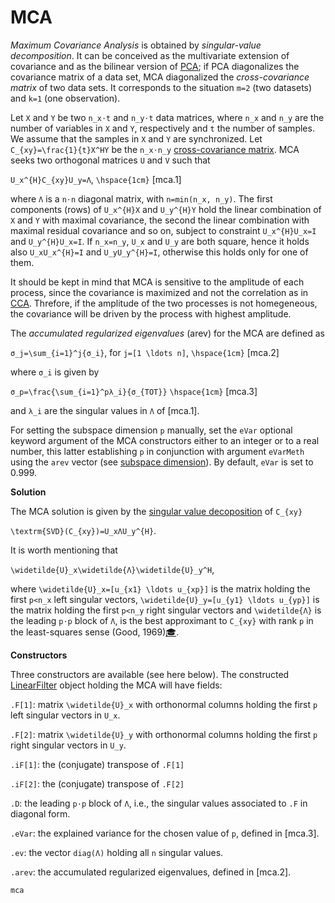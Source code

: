 # MCA

*Maximum Covariance Analysis* is obtained by
*singular-value decomposition*. It can be conceived as the multivariate extension of covariance and as the bilinear version of
[PCA](@ref); if PCA diagonalizes the covariance matrix of
a data set, MCA diagonalized the *cross-covariance matrix* of
two data sets. It corresponds to the situation ``m=2`` (two datasets) and ``k=1`` (one observation).

Let ``X`` and ``Y`` be two ``n_x⋅t`` and ``n_y⋅t`` data matrices, where ``n_x`` and ``n_y`` are the number of variables in ``X`` and ``Y``, respectively and ``t`` the number of samples. We assume
that the samples in ``X`` and ``Y`` are synchronized. Let ``C_{xy}=\frac{1}{t}X^HY`` be the ``n_x⋅n_y`` [cross-covariance matrix](https://en.wikipedia.org/wiki/Cross-covariance). MCA seeks two orthogonal matrices ``U`` and ``V``
such that

``U_x^{H}C_{xy}U_y=Λ``, ``\hspace{1cm}`` [mca.1]

where ``Λ`` is a ``n⋅n`` diagonal matrix, with ``n=min(n_x, n_y)``.
The first components (rows) of ``U_x^{H}X`` and ``U_y^{H}Y``
hold the linear combination of ``X`` and ``Y`` with maximal
covariance, the second the linear combination with maximal residual covariance and so on,
subject to constraint ``U_x^{H}U_x=I`` and ``U_y^{H}U_x=I``.
If ``n_x=n_y``, ``U_x`` and ``U_y`` are both square, hence
it holds also ``U_xU_x^{H}=I`` and ``U_yU_y^{H}=I``, otherwise this holds only for one of them.

It should be kept in mind that MCA is sensitive to the amplitude of
each process, since the covariance is maximized and not the correlation as in [CCA](@ref).
Threfore, if the amplitude of the two processes is not homegeneous,
the covariance will be driven by the process with highest amplitude.

The *accumulated regularized eigenvalues* (arev) for the MCA are defined as

``σ_j=\sum_{i=1}^j{σ_i}``, for ``j=[1 \ldots n]``, ``\hspace{1cm}`` [mca.2]

where ``σ_i`` is given by

``σ_p=\frac{\sum_{i=1}^pλ_i}{σ_{TOT}}``  ``\hspace{1cm}`` [mca.3]

and ``λ_i`` are the singular values in ``Λ`` of [mca.1].

For setting the subspace dimension ``p`` manually, set the `eVar`
optional keyword argument of the MCA constructors
either to an integer or to a real number, this latter establishing ``p``
in conjunction with argument `eVarMeth` using the `arev` vector
(see [subspace dimension](@ref)).
By default, `eVar` is set to 0.999.


**Solution**

The MCA solution is given by the
[singular value decoposition](https://en.wikipedia.org/wiki/Singular_value_decomposition)
of ``C_{xy}``

``\textrm{SVD}(C_{xy})=U_xΛU_y^{H}``.

It is worth mentioning that

``\widetilde{U}_x\widetilde{Λ}\widetilde{U}_y^H``,

where ``\widetilde{U}_x=[u_{x1} \ldots u_{xp}]`` is the matrix holding the first ``p<n_x`` left singular vectors,
``\widetilde{U}_y=[u_{y1} \ldots u_{yp}]`` is the matrix holding the first ``p<n_y`` right singular vectors and ``\widetilde{Λ}`` is the leading ``p⋅p`` block of ``Λ``, is the
best approximant to ``C_{xy}`` with rank ``p``
in the least-squares sense (Good, 1969)[🎓](@ref).

**Constructors**

Three constructors are available (see here below). The constructed
[LinearFilter](@ref) object holding the MCA will have fields:

`.F[1]`: matrix ``\widetilde{U}_x`` with orthonormal columns holding the first ``p`` left singular vectors in ``U_x``.

`.F[2]`: matrix ``\widetilde{U}_y`` with orthonormal columns holding the first ``p`` right singular vectors in ``U_y``.

`.iF[1]`: the (conjugate) transpose of `.F[1]`

`.iF[2]`: the (conjugate) transpose of `.F[2]`

`.D`: the leading ``p⋅p`` block of ``Λ``, i.e., the singular values associated to `.F` in diagonal form.

`.eVar`: the explained variance for the chosen value of ``p``,
defined in [mca.3].

`.ev`: the vector `diag(Λ)` holding all ``n`` singular values.

`.arev`: the accumulated regularized eigenvalues, defined in [mca.2].

```@docs
mca
```
